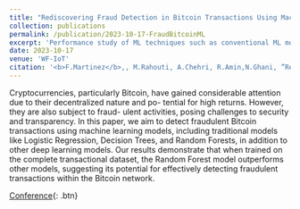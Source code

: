 ```yaml
---
title: "Rediscovering Fraud Detection in Bitcoin Transactions Using Machine Learning Models"
collection: publications
permalink: /publication/2023-10-17-FraudBitcoinML
excerpt: 'Performance study of ML techniques such as conventional ML models, regular MLP architectures, and graph convolutional networks to accurately detect fraudulent transactions in the Bitcoin Blockchain.'
date: 2023-10-17
venue: 'WF-IoT'
citation: '<b>F.Martinez</b>,, M.Rahouti, A.Chehri, R.Amin,N.Ghani, ”Rediscovering Fraud Detection in Bitcoin Transactions Using Machine Learning Models,” WF‐IoT23.'
---
```

Cryptocurrencies, particularly Bitcoin, have gained considerable attention due to their decentralized nature and po- tential for high returns. However, they are also subject to fraud- ulent activities, posing challenges to security and transparency. In this paper, we aim to detect fraudulent Bitcoin transactions using machine learning models, including traditional models like Logistic Regression, Decision Trees, and Random Forests, in addition to other deep learning models. Our results demonstrate that when trained on the complete transactional dataset, the Random Forest model outperforms other models, suggesting its potential for effectively detecting fraudulent transactions within the Bitcoin network.

[Conference](https://wfiot2023.iot.ieee.org/sites/wfiot2023.iot.ieee.org/files/10-12-2023%20WFIoT2023%20-%20Schedule%20and%20Program%20for%20Special%20Sessions-v15.pdf){: .btn}